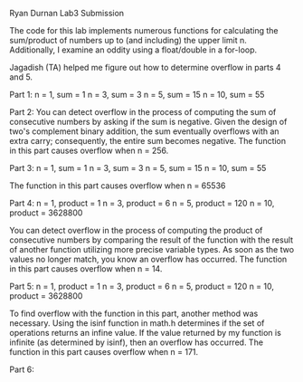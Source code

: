 Ryan Durnan Lab3 Submission

The code for this lab implements numerous functions for calculating the sum/product of numbers
up to (and including) the upper limit n. Additionally, I examine an oddity using a float/double
in a for-loop.

Jagadish (TA) helped me figure out how to determine overflow in parts 4 and 5.

Part 1:
n = 1, sum = 1
n = 3, sum = 3
n = 5, sum = 15
n = 10, sum = 55

Part 2:
You can detect overflow in the process of computing the sum of consecutive numbers by asking if
the sum is negative. Given the design of two's complement binary addition, the sum eventually
overflows with an extra carry; consequently, the entire sum becomes negative.
The function in this part causes overflow when n = 256.

Part 3:
n = 1, sum = 1
n = 3, sum = 3
n = 5, sum = 15
n = 10, sum = 55

The function in this part causes overflow when n = 65536

Part 4:
n = 1, product = 1
n = 3, product = 6
n = 5, product = 120
n = 10, product = 3628800

You can detect overflow in the process of computing the product of consecutive numbers by
comparing the result of the function with the result of another function utilizing more precise
variable types. As soon as the two values no longer match, you know an overflow has occurred.
The function in this part causes overflow when n = 14.

Part 5:
n = 1, product = 1
n = 3, product = 6
n = 5, product = 120
n = 10, product = 3628800

To find overflow with the function in this part, another method was necessary. Using the 
isinf function in math.h determines if the set of operations returns an infine value. If the 
value returned by my function is infinite (as determined by isinf), then an overflow has occurred.
The function in this part causes overflow when n = 171.

Part 6:
